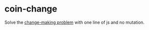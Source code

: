 # coin-change

Solve the [change-making problem](https://en.wikipedia.org/wiki/Change-making_problem) with one line of js and no mutation.